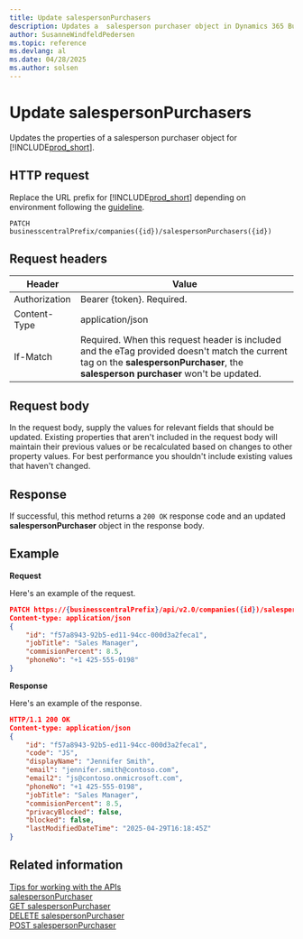 ```yaml
---
title: Update salespersonPurchasers
description: Updates a  salesperson purchaser object in Dynamics 365 Business Central.
author: SusanneWindfeldPedersen
ms.topic: reference
ms.devlang: al
ms.date: 04/28/2025
ms.author: solsen
---
```


# Update salespersonPurchasers

Updates the properties of a salesperson purchaser object for [!INCLUDE[prod_short](../../../includes/prod_short.md)].

## HTTP request

Replace the URL prefix for [!INCLUDE[prod_short](../../../includes/prod_short.md)] depending on environment following the [guideline](../../v2.0/endpoints-apis-for-dynamics.md).

```
PATCH businesscentralPrefix/companies({id})/salespersonPurchasers({id})
```

## Request headers

|Header|Value|
|------|-----|
|Authorization  |Bearer {token}. Required. |
|Content-Type  |application/json|
|If-Match      |Required. When this request header is included and the eTag provided doesn't match the current tag on the **salespersonPurchaser**, the **salesperson purchaser** won't be updated. |

## Request body

In the request body, supply the values for relevant fields that should be updated. Existing properties that aren't included in the request body will maintain their previous values or be recalculated based on changes to other property values. For best performance you shouldn't include existing values that haven't changed.

## Response

If successful, this method returns a ```200 OK``` response code and an updated **salespersonPurchaser** object in the response body.

## Example

**Request**

Here's an example of the request.

```json
PATCH https://{businesscentralPrefix}/api/v2.0/companies({id})/salespersonPurchasers({id})
Content-type: application/json
{
    "id": "f57a8943-92b5-ed11-94cc-000d3a2feca1",
    "jobTitle": "Sales Manager",
    "commisionPercent": 8.5,
    "phoneNo": "+1 425-555-0198"
}
```

**Response**

Here's an example of the response.

```json
HTTP/1.1 200 OK
Content-type: application/json
{
    "id": "f57a8943-92b5-ed11-94cc-000d3a2feca1",
    "code": "JS",
    "displayName": "Jennifer Smith",
    "email": "jennifer.smith@contoso.com",
    "email2": "js@contoso.onmicrosoft.com",
    "phoneNo": "+1 425-555-0198",
    "jobTitle": "Sales Manager",
    "commisionPercent": 8.5,
    "privacyBlocked": false,
    "blocked": false,
    "lastModifiedDateTime": "2025-04-29T16:18:45Z"
}
```

## Related information

[Tips for working with the APIs](/dynamics365/business-central/dev-itpro/developer/devenv-connect-apps-tips)  
[salespersonPurchaser](../resources/dynamics_salespersonPurchaser.md)  
[GET salespersonPurchaser](dynamics_salespersonpurchaser_get.md)  
[DELETE salespersonPurchaser](dynamics_salespersonpurchaser_delete.md)  
[POST salespersonPurchaser](dynamics_salespersonpurchaser_create.md)  

